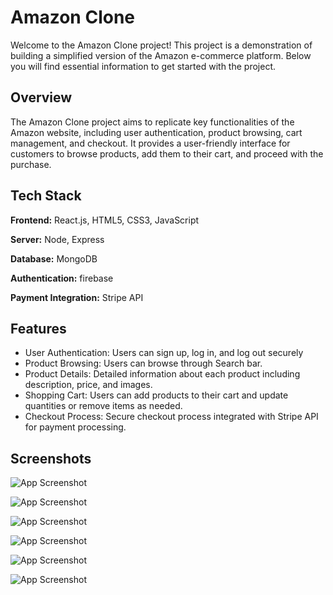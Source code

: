 
# Amazon Clone

Welcome to the Amazon Clone project! This project is a demonstration of building a simplified version of the Amazon e-commerce platform. Below you will find essential information to get started with the project.

## Overview

The Amazon Clone project aims to replicate key functionalities of the Amazon website, including user authentication, product browsing, cart management, and checkout. It provides a user-friendly interface for customers to browse products, add them to their cart, and proceed with the purchase.


## Tech Stack

**Frontend:** React.js, HTML5, CSS3, JavaScript

**Server:** Node, Express

**Database:** MongoDB

**Authentication:** firebase

**Payment Integration:** Stripe API


## Features

- User Authentication: Users can sign up, log in, and log out securely
-  Product Browsing: Users can browse through Search bar.
- Product Details: Detailed information about each product including description, price, and images.
-  Shopping Cart: Users can add products to their cart and update quantities or remove items as needed.
- Checkout Process: Secure checkout process integrated with Stripe API for payment processing.

## Screenshots

![App Screenshot](https://github.com/jyotsnakeerti/amazon/assets/75198086/2f6c0536-0f12-44d0-9534-202e299f658d)


![App Screenshot](https://github.com/jyotsnakeerti/amazon/assets/75198086/2aef5d12-bc42-41fa-9659-835c520ae46b)

![App Screenshot](https://github.com/jyotsnakeerti/amazon/assets/75198086/6f662f68-3733-4627-838b-aa3691ad8845)

![App Screenshot](https://github.com/jyotsnakeerti/amazon/assets/75198086/cc8727d0-7975-4d57-be5e-a034514023fb)

![App Screenshot](https://github.com/jyotsnakeerti/amazon/assets/75198086/903a3f91-20ff-4aa2-8d46-29785798aada)

![App Screenshot](https://github.com/jyotsnakeerti/amazon/assets/75198086/a9203e60-d724-47d9-82e3-625810b9c084)
